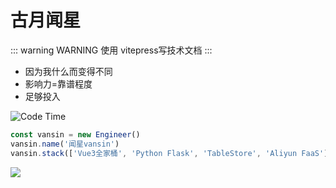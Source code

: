 # 古月闻星


::: warning WARNING
使用 vitepress写技术文档
:::


- 因为我什么而变得不同 
- 影响力=靠谱程度
- 足够投入


![Code Time](https://img.shields.io/endpoint?style=flat&url=https://codetime-api.datreks.com/badge/1430?logoColor=white%26project=%26recentMS=0%26showProject=false)

```javascript
const vansin = new Engineer()
vansin.name('闻星vansin')
vansin.stack(['Vue3全家桶', 'Python Flask', 'TableStore', 'Aliyun FaaS'])
```


![](https://moonstarimg.oss-cn-hangzhou.aliyuncs.com/picgo_imgvansin.png)